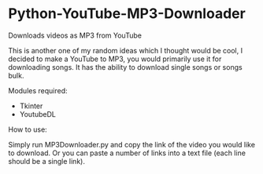 # Python-YouTube-MP3-Downloader
Downloads videos as MP3 from YouTube

This is another one of my random ideas which I thought would be cool,
I decided to make a YouTube to MP3, you would primarily use it for downloading songs.
It has the ability to download single songs or songs bulk.

Modules required:
  
  * Tkinter
  * YoutubeDL

How to use:

Simply run MP3Downloader.py and copy the link of the video you would like to download.
Or you can paste a number of links into a text file (each line should be a single link).
